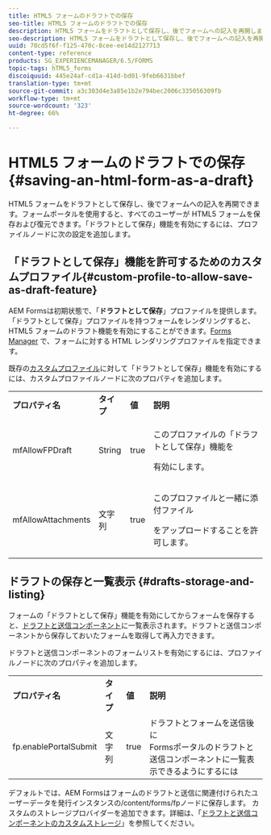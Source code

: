 ```yaml
---
title: HTML5 フォームのドラフトでの保存
seo-title: HTML5 フォームのドラフトでの保存
description: HTML5 フォームをドラフトとして保存し、後でフォームへの記入を再開します。
seo-description: HTML5 フォームをドラフトとして保存し、後でフォームへの記入を再開します。
uuid: 70cd5f6f-f125-470c-8cee-ee14d2127713
content-type: reference
products: SG_EXPERIENCEMANAGER/6.5/FORMS
topic-tags: hTML5_forms
discoiquuid: 445e24af-cd1a-414d-bd01-9feb6631bbef
translation-type: tm+mt
source-git-commit: a3c303d4e3a85e1b2e794bec2006c335056309fb
workflow-type: tm+mt
source-wordcount: '323'
ht-degree: 66%

---
```



# HTML5 フォームのドラフトでの保存  {#saving-an-html-form-as-a-draft}

HTML5 フォームをドラフトとして保存し、後でフォームへの記入を再開できます。フォームポータルを使用すると、すべてのユーザーが HTML5 フォームを保存および復元できます。「ドラフトとして保存」機能を有効にするには、プロファイルノードに次の設定を追加します。

## 「ドラフトとして保存」機能を許可するためのカスタムプロファイル{#custom-profile-to-allow-save-as-draft-feature}

AEM Formsは初期状態で、「**ドラフトとして保存**」プロファイルを提供します。 「ドラフトとして保存」プロファイルを持つフォームをレンダリングすると、HTML5 フォームのドラフト機能を有効にすることができます。[Forms Manager](/help/forms/using/introduction-managing-forms.md) で、フォームに対する HTML レンダリングプロファイルを指定できます。

既存の[カスタムプロファイル](/help/forms/using/custom-profile.md)に対して「ドラフトとして保存」機能を有効にするには、カスタムプロファイルノードに次のプロパティを追加します。

<table>
 <tbody>
  <tr>
   <td><strong>プロパティ名</strong></td>
   <td><strong>タイプ</strong></td>
   <td><strong>値</strong></td>
   <td><strong>説明</strong></td>
  </tr>
  <tr>
   <td>mfAllowFPDraft</td>
   <td>String</td>
   <td>true</td>
   <td><p>このプロファイルの「ドラフトとして保存」機能を</p> <p>有効にします。</p> </td>
  </tr>
  <tr>
   <td>mfAllowAttachments</td>
   <td>文字列</td>
   <td>true</td>
   <td><p>このプロファイルと一緒に添付ファイル</p> <p>をアップロードすることを許可します。</p> </td>
  </tr>
 </tbody>
</table>

## ドラフトの保存と一覧表示  {#drafts-storage-and-listing}

フォームの「ドラフトとして保存」機能を有効にしてからフォームを保存すると、[ドラフトと送信コンポーネント](/help/forms/using/draft-submission-component.md)に一覧表示されます。ドラフトと送信コンポーネントから保存しておいたフォームを取得して再入力できます。

ドラフトと送信コンポーネントのフォームリストを有効にするには、プロファイルノードに次のプロパティを追加します。

<table>
 <tbody>
  <tr>
   <td><strong>プロパティ名</strong></td>
   <td><strong>タイプ</strong></td>
   <td><strong>値</strong></td>
   <td><strong>説明</strong></td>
  </tr>
  <tr>
   <td>fp.enablePortalSubmit</td>
   <td>文字列</td>
   <td>true</td>
   <td>ドラフトとフォームを送信後に<br />Formsポータルのドラフトと送信コンポーネントに一覧表示できるようにするには</td>
  </tr>
 </tbody>
</table>

デフォルトでは、AEM Formsはフォームのドラフトと送信に関連付けられたユーザーデータを発行インスタンスの/content/forms/fpノードに保存します。 カスタムのストレージプロバイダーを追加できます。詳細は、「[ドラフトと送信コンポーネントのカスタムストレージ](/help/forms/using/adding-custom-storage-provider-forms.md)」を参照してください。
